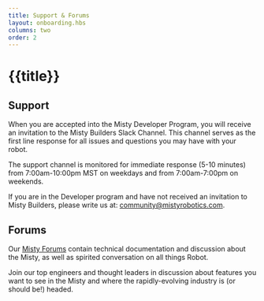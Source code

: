 ```yaml
---
title: Support & Forums
layout: onboarding.hbs
columns: two
order: 2
---
```


# {{title}}

## Support

When you are accepted into the Misty Developer Program, you will receive an invitation to the Misty Builders Slack Channel. This channel serves as the first line response for all issues and questions you may have with your robot.

The support channel is monitored for immediate response (5-10 minutes) from 7:00am-10:00pm MST on weekdays and from 7:00am-7:00pm on weekends.

If you are in the Developer program and have not received an invitation to Misty Builders, please write us at: community@mistyrobotics.com.

## Forums

Our [Misty Forums](http://forums.mistyrobotics.com/) contain technical documentation and discussion about the Misty, as well as spirited conversation on all things Robot.

Join our top engineers and thought leaders in discussion about features you want to see in the Misty and where the rapidly-evolving industry is (or should be!) headed.
